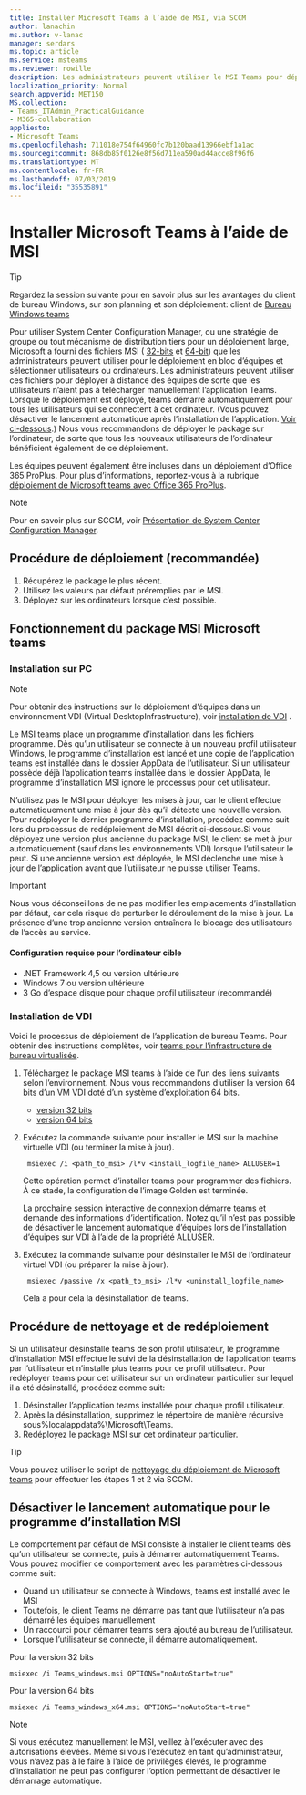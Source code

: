 ```yaml
---
title: Installer Microsoft Teams à l’aide de MSI, via SCCM
author: lanachin
ms.author: v-lanac
manager: serdars
ms.topic: article
ms.service: msteams
ms.reviewer: rowille
description: Les administrateurs peuvent utiliser le MSI Teams pour déployer en bloc Microsoft Teams pour des utilisateurs ou sur des ordinateurs spécifiques.
localization_priority: Normal
search.appverid: MET150
MS.collection:
- Teams_ITAdmin_PracticalGuidance
- M365-collaboration
appliesto:
- Microsoft Teams
ms.openlocfilehash: 711018e754f64960fc7b120baad13966ebf1a1ac
ms.sourcegitcommit: 868db85f0126e8f56d711ea590ad44acce8f96f6
ms.translationtype: MT
ms.contentlocale: fr-FR
ms.lasthandoff: 07/03/2019
ms.locfileid: "35535891"
---
```

<a name="install-microsoft-teams-using-msi"></a>Installer Microsoft Teams à l’aide de MSI
=================================

> [!Tip]
> Regardez la session suivante pour en savoir plus sur les avantages du client de bureau Windows, sur son planning et son déploiement: client de [Bureau Windows teams](https://aka.ms/teams-clients)

Pour utiliser System Center Configuration Manager, ou une stratégie de groupe ou tout mécanisme de distribution tiers pour un déploiement large, Microsoft a fourni des fichiers MSI ( [32-bits](https://aka.ms/teams32bitmsi) et [64-bit](https://aka.ms/teams64bitmsi)) que les administrateurs peuvent utiliser pour le déploiement en bloc d’équipes et sélectionner utilisateurs ou ordinateurs. Les administrateurs peuvent utiliser ces fichiers pour déployer à distance des équipes de sorte que les utilisateurs n’aient pas à télécharger manuellement l’application Teams. Lorsque le déploiement est déployé, teams démarre automatiquement pour tous les utilisateurs qui se connectent à cet ordinateur. (Vous pouvez désactiver le lancement automatique après l’installation de l’application. [Voir ci-dessous](#disable-auto-launch-for-the-msi-installer).) Nous vous recommandons de déployer le package sur l’ordinateur, de sorte que tous les nouveaux utilisateurs de l’ordinateur bénéficient également de ce déploiement. 

Les équipes peuvent également être incluses dans un déploiement d’Office 365 ProPlus. Pour plus d’informations, reportez-vous à la rubrique [déploiement de Microsoft teams avec Office 365 ProPlus](https://docs.microsoft.com/deployoffice/teams-install).
 
> [!Note] 
> Pour en savoir plus sur SCCM, voir [Présentation de System Center Configuration Manager](https://docs.microsoft.com/sccm/core/understand/introduction).

## <a name="deployment-procedure-recommended"></a>Procédure de déploiement (recommandée)
1. Récupérez le package le plus récent.
2. Utilisez les valeurs par défaut préremplies par le MSI.
3. Déployez sur les ordinateurs lorsque c’est possible.

## <a name="how-the-microsoft-teams-msi-package-works"></a>Fonctionnement du package MSI Microsoft teams

### <a name="pc-installation"></a>Installation sur PC

> [!Note] 
> Pour obtenir des instructions sur le déploiement d’équipes dans un environnement VDI (Virtual DesktopInfrastructure), voir [installation de VDI](#vdi-installation) .

Le MSI teams place un programme d’installation dans les fichiers programme. Dès qu’un utilisateur se connecte à un nouveau profil utilisateur Windows, le programme d’installation est lancé et une copie de l’application teams est installée dans le dossier AppData de l’utilisateur. Si un utilisateur possède déjà l’application teams installée dans le dossier AppData, le programme d’installation MSI ignore le processus pour cet utilisateur.

N’utilisez pas le MSI pour déployer les mises à jour, car le client effectue automatiquement une mise à jour dès qu’il détecte une nouvelle version. Pour redéployer le dernier programme d’installation, procédez comme suit lors du processus de redéploiement de MSI décrit ci-dessous.Si vous déployez une version plus ancienne du package MSI, le client se met à jour automatiquement (sauf dans les environnements VDI) lorsque l’utilisateur le peut. Si une ancienne version est déployée, le MSI déclenche une mise à jour de l’application avant que l’utilisateur ne puisse utiliser Teams. 

> [!Important] 
> Nous vous déconseillons de ne pas modifier les emplacements d’installation par défaut, car cela risque de perturber le déroulement de la mise à jour. La présence d’une trop ancienne version entraînera le blocage des utilisateurs de l’accès au service. 

#### <a name="target-computer-requirements"></a>Configuration requise pour l’ordinateur cible

- .NET Framework 4,5 ou version ultérieure
- Windows 7 ou version ultérieure
- 3 Go d’espace disque pour chaque profil utilisateur (recommandé)

### <a name="vdi-installation"></a>Installation de VDI

Voici le processus de déploiement de l’application de bureau Teams. Pour obtenir des instructions complètes, voir [teams pour l’infrastructure de bureau virtualisée](teams-for-vdi.md).

1. Téléchargez le package MSI teams à l’aide de l’un des liens suivants selon l’environnement. Nous vous recommandons d’utiliser la version 64 bits d’un VM VDI doté d’un système d’exploitation 64 bits.

    - [version 32 bits](https://teams.microsoft.com/downloads/desktopurl?env=production&plat=windows&download=true&managedInstaller=true)
    - [version 64 bits](https://teams.microsoft.com/downloads/desktopurl?env=production&plat=windows&download=true&managedInstaller=true&arch=x64)

2. Exécutez la commande suivante pour installer le MSI sur la machine virtuelle VDI (ou terminer la mise à jour).

        msiexec /i <path_to_msi> /l*v <install_logfile_name> ALLUSER=1

    Cette opération permet d’installer teams pour programmer des fichiers. À ce stade, la configuration de l’image Golden est terminée.

    La prochaine session interactive de connexion démarre teams et demande des informations d’identification. Notez qu’il n’est pas possible de désactiver le lancement automatique d’équipes lors de l’installation d’équipes sur VDI à l’aide de la propriété ALLUSER.

3. Exécutez la commande suivante pour désinstaller le MSI de l’ordinateur virtuel VDI (ou préparer la mise à jour).

        msiexec /passive /x <path_to_msi> /l*v <uninstall_logfile_name>

    Cela a pour cela la désinstallation de teams.

## <a name="clean-up-and-redeployment-procedure"></a>Procédure de nettoyage et de redéploiement

Si un utilisateur désinstalle teams de son profil utilisateur, le programme d’installation MSI effectue le suivi de la désinstallation de l’application teams par l’utilisateur et n’installe plus teams pour ce profil utilisateur. Pour redéployer teams pour cet utilisateur sur un ordinateur particulier sur lequel il a été désinstallé, procédez comme suit:

1. Désinstaller l’application teams installée pour chaque profil utilisateur. 
2. Après la désinstallation, supprimez le répertoire de manière récursive sous%localappdata%\Microsoft\Teams\.
3. Redéployez le package MSI sur cet ordinateur particulier.

> [!TIP] 
> Vous pouvez utiliser le script de [nettoyage du déploiement de Microsoft teams](scripts/Powershell-script-teams-deployment-clean-up.md) pour effectuer les étapes 1 et 2 via SCCM.

## <a name="disable-auto-launch-for-the-msi-installer"></a>Désactiver le lancement automatique pour le programme d’installation MSI

Le comportement par défaut de MSI consiste à installer le client teams dès qu’un utilisateur se connecte, puis à démarrer automatiquement Teams. Vous pouvez modifier ce comportement avec les paramètres ci-dessous comme suit:

- Quand un utilisateur se connecte à Windows, teams est installé avec le MSI
- Toutefois, le client Teams ne démarre pas tant que l’utilisateur n’a pas démarré les équipes manuellement
- Un raccourci pour démarrer teams sera ajouté au bureau de l’utilisateur.
- Lorsque l’utilisateur se connecte, il démarre automatiquement.

Pour la version 32 bits
```
msiexec /i Teams_windows.msi OPTIONS="noAutoStart=true"
```
Pour la version 64 bits
```
msiexec /i Teams_windows_x64.msi OPTIONS="noAutoStart=true"
```

> [!Note]
>  Si vous exécutez manuellement le MSI, veillez à l’exécuter avec des autorisations élevées. Même si vous l’exécutez en tant qu’administrateur, vous n’avez pas à le faire à l’aide de privilèges élevés, le programme d’installation ne peut pas configurer l’option permettant de désactiver le démarrage automatique.
